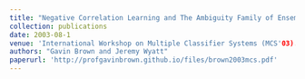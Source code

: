 ```yaml
---
title: "Negative Correlation Learning and The Ambiguity Family of Ensemble Methods"
collection: publications
date: 2003-08-1
venue: 'International Workshop on Multiple Classifier Systems (MCS'03). Washington DC, USA.'
authors: "Gavin Brown and Jeremy Wyatt"
paperurl: 'http://profgavinbrown.github.io/files/brown2003mcs.pdf'
---
```


